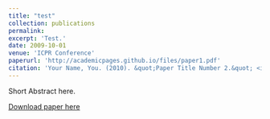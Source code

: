 ```yaml
---
title: "test"
collection: publications
permalink: 
excerpt: 'Test.'
date: 2009-10-01
venue: 'ICPR Conference'
paperurl: 'http://academicpages.github.io/files/paper1.pdf'
citation: 'Your Name, You. (2010). &quot;Paper Title Number 2.&quot; <i>Journal 1</i>. 1(2).'
---
```

Short Abstract here.

[Download paper here](http://academicpages.github.io/files/paper1.pdf)
